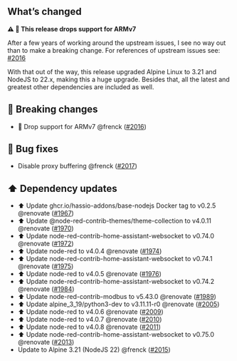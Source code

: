 ## What’s changed

**⚠️ 🚨 This release drops support for ARMv7**

After a few years of working around the upstream issues, I see no way out than to make a breaking change.
For references of upstream issues see: [#2016](https://github.com/apexinfosysindia/addon-node-red/pull/2016)

With that out of the way, this release upgraded Alpine Linux to 3.21 and NodeJS to 22.x, making this a huge upgrade.
Besides that, all the latest and greatest other dependencies are included as well.

## 🚨 Breaking changes

- 🚨 Drop support for ARMv7 @frenck ([#2016](https://github.com/apexinfosysindia/addon-node-red/pull/2016))

## 🐛 Bug fixes

- Disable proxy buffering @frenck ([#2017](https://github.com/apexinfosysindia/addon-node-red/pull/2017))

## ⬆️ Dependency updates

- ⬆️ Update ghcr.io/hassio-addons/base-nodejs Docker tag to v0.2.5 @renovate ([#1967](https://github.com/apexinfosysindia/addon-node-red/pull/1967))
- ⬆️ Update @node-red-contrib-themes/theme-collection to v4.0.11 @renovate ([#1970](https://github.com/apexinfosysindia/addon-node-red/pull/1970))
- ⬆️ Update node-red-contrib-home-assistant-websocket to v0.74.0 @renovate ([#1972](https://github.com/apexinfosysindia/addon-node-red/pull/1972))
- ⬆️ Update node-red to v4.0.4 @renovate ([#1974](https://github.com/apexinfosysindia/addon-node-red/pull/1974))
- ⬆️ Update node-red-contrib-home-assistant-websocket to v0.74.1 @renovate ([#1975](https://github.com/apexinfosysindia/addon-node-red/pull/1975))
- ⬆️ Update node-red to v4.0.5 @renovate ([#1976](https://github.com/apexinfosysindia/addon-node-red/pull/1976))
- ⬆️ Update node-red-contrib-home-assistant-websocket to v0.74.2 @renovate ([#1984](https://github.com/apexinfosysindia/addon-node-red/pull/1984))
- ⬆️ Update node-red-contrib-modbus to v5.43.0 @renovate ([#1989](https://github.com/apexinfosysindia/addon-node-red/pull/1989))
- ⬆️ Update alpine_3_19/python3-dev to v3.11.11-r0 @renovate ([#2005](https://github.com/apexinfosysindia/addon-node-red/pull/2005))
- ⬆️ Update node-red to v4.0.6 @renovate ([#2009](https://github.com/apexinfosysindia/addon-node-red/pull/2009))
- ⬆️ Update node-red to v4.0.7 @renovate ([#2010](https://github.com/apexinfosysindia/addon-node-red/pull/2010))
- ⬆️ Update node-red to v4.0.8 @renovate ([#2011](https://github.com/apexinfosysindia/addon-node-red/pull/2011))
- ⬆️ Update node-red-contrib-home-assistant-websocket to v0.75.0 @renovate ([#2013](https://github.com/apexinfosysindia/addon-node-red/pull/2013))
- Update to Alpine 3.21 (NodeJS 22) @frenck ([#2015](https://github.com/apexinfosysindia/addon-node-red/pull/2015))
